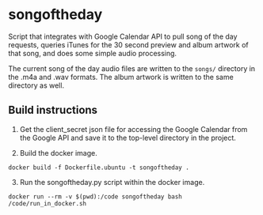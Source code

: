 # songoftheday
Script that integrates with Google Calendar API to pull song of the day requests, queries iTunes
for the 30 second preview and album artwork of that song, and does some simple audio processing.

The current song of the day audio files are written to the `songs/` directory in the .m4a and .wav formats. The album artwork is written to the same directory as well.

## Build instructions

1. Get the client_secret json file for accessing the Google Calendar from the Google API and save it to the top-level directory in the project.

2. Build the docker image.

```
docker build -f Dockerfile.ubuntu -t songoftheday . 
```

3. Run the songoftheday.py script within the docker image.

```
docker run --rm -v $(pwd):/code songoftheday bash /code/run_in_docker.sh
```